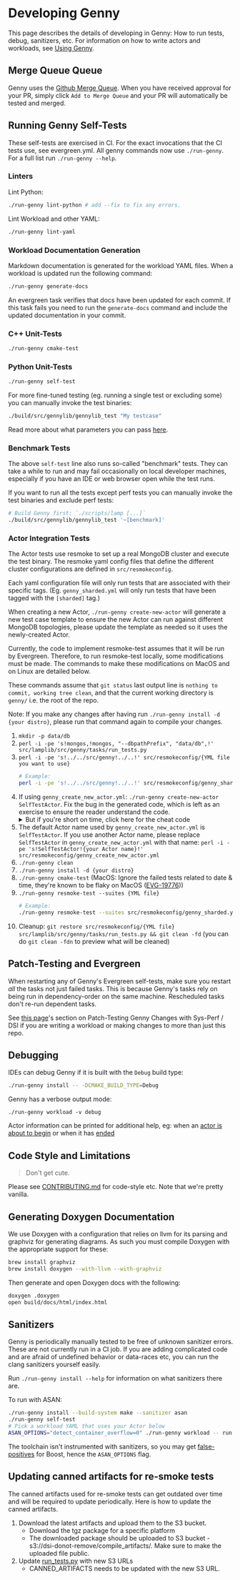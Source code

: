 # Developing Genny

This page describes the details of developing in Genny: How to run tests, debug, sanitizers, etc.
For information on how to write actors and workloads, see [Using Genny](./using.md).

## Merge Queue Queue

Genny uses the [Github Merge Queue][merge queue]. When you have received approval
for your PR, simply click `Add to Merge Queue` and your PR will automatically
be tested and merged.

[merge queue]: https://docs.devprod.prod.corp.mongodb.com/evergreen/Project-Configuration/Merge-Queue


## Running Genny Self-Tests

These self-tests are exercised in CI. For the exact invocations that the CI tests use, see evergreen.yml.
All genny commands now use `./run-genny`. For a full list run `./run-genny --help`.

### Linters


Lint Python:

```sh
./run-genny lint-python # add --fix to fix any errors.
```

Lint Workload and other YAML:

```sh
./run-genny lint-yaml
```

### Workload Documentation Generation

Markdown documentation is generated for the workload YAML files. When a workload is updated run the following command:

```sh
./run-genny generate-docs
```

An evergreen task verifies that docs have been updated for each commit. If this task fails you need to run the `generate-docs` command and include the updated documentation in your commit.

### C++ Unit-Tests

```sh
./run-genny cmake-test
```

### Python Unit-Tests
```sh
./run-genny self-test
```

For more fine-tuned testing (eg. running a single test or excluding some) you
can manually invoke the test binaries:

```sh
./build/src/gennylib/gennylib_test "My testcase"
```

Read more about what parameters you can pass [here][catch2].

[catch2]: https://github.com/catchorg/Catch2/blob/v2.5.0/docs/command-line.md#specifying-which-tests-to-run


### Benchmark Tests

The above `self-test` line also runs so-called "benchmark" tests. They
can take a while to run and may fail occasionally on local developer
machines, especially if you have an IDE or web browser open while the
test runs.

If you want to run all the tests except perf tests you can manually
invoke the test binaries and exclude perf tests:

```sh
# Build Genny first: `./scripts/lamp [...]`
./build/src/gennylib/gennylib_test '~[benchmark]'
```


### Actor Integration Tests

The Actor tests use resmoke to set up a real MongoDB cluster and execute
the test binary. The resmoke yaml config files that define the different
cluster configurations are defined in `src/resmokeconfig`.

Each yaml configuration file will only run tests that are associated
with their specific tags. (Eg. `genny_sharded.yml` will only run
tests that have been tagged with the `[sharded]` tag.)

When creating a new Actor, `./run-genny create-new-actor` will generate a new test case
template to ensure the new Actor can run against different MongoDB topologies,
please update the template as needed so it uses the newly-created Actor.

Currently, the code to implement resmoke-test assumes that it will be run by
Evergreen. Therefore, to run resmoke-test locally, some modifications must be made.
The commands to make these modifications on MacOS and on Linux are detailed below.

These commands assume that `git status` last output line is
`nothing to commit, working tree clean`, and that the current working directory is
`genny/` i.e. the root of the repo.

Note: If you make any changes after having run `./run-genny install -d {your distro}`,
please run that command again to compile your changes.

1. `mkdir -p data/db`
2. `perl -i -pe 's!mongos,!mongos, "--dbpathPrefix", "data/db",!' src/lamplib/src/genny/tasks/run_tests.py`
3. `perl -i -pe 's!../../src/genny!../..!' src/resmokeconfig/{YML file you want to use}`
   ```sh
   # Example:
   perl -i -pe 's!../../src/genny!../..!' src/resmokeconfig/genny_sharded.yml
   ```
4. If using `genny_create_new_actor.yml`: `./run-genny create-new-actor SelfTestActor`.
   Fix the bug in the generated code, which is left as an exercise to ensure the reader understand the code.
	<details>
     <summary>But if you're short on time, click here for the cheat code</summary>
     <pre><code>perl -i -pe 's!count == 101!count == 100!' ./src/cast_core/test/SelfTestActor_test.cpp</code></pre>
	</details>
5. The default Actor name used by `genny_create_new_actor.yml` is `SelfTestActor`. If you use another Actor name, please replace `SelfTestActor` in `genny_create_new_actor.yml` with that name: `perl -i -pe 's!SelfTestActor!{your Actor name}!' src/resmokeconfig/genny_create_new_actor.yml`
6. `./run-genny clean`
7. `./run-genny install -d {your distro}`
8. `./run-genny cmake-test` (MacOS: Ignore the failed tests related to date & time,
   they're known to be flaky on MacOS ([EVG-19776](https://jira.mongodb.org/browse/EVG-19776)))
9. `./run-genny resmoke-test --suites {YML file}`
   ```sh
   # Example:
   ./run-genny resmoke-test --suites src/resmokeconfig/genny_sharded.yml
   ```
10. Cleanup: `git restore src/resmokeconfig/{YML file} src/lamplib/src/genny/tasks/run_tests.py && git clean -fd` (you can do `git clean -fdn` to preview what will be cleaned)

## Patch-Testing and Evergreen

When restarting any of Genny's Evergreen self-tests, make sure you
restart *all* the tasks not just failed tasks. This is because Genny's
tasks rely on being run in dependency-order on the same machine.
Rescheduled tasks don't re-run dependent tasks.

See [this page](./using.md)'s section on Patch-Testing Genny Changes with Sys-Perf / DSI
if you are writing a workload or making changes to more than just this repo.

## Debugging

IDEs can debug Genny if it is built with the `Debug` build type:

```sh
./run-genny install -- -DCMAKE_BUILD_TYPE=Debug
```

Genny has a verbose output mode:

```shell
./run-genny workload -v debug
```

Actor information can be printed for additional help, eg: when an
[actor is about to begin](https://github.com/mongodb/genny/blob/a3fd9cb1ee9954877281922cf5959b635d889599/src/cast_core/src/HelloWorld.cpp#L42-L45)
or when it has [ended](https://github.com/mongodb/genny/blob/a3fd9cb1ee9954877281922cf5959b635d889599/src/cast_core/src/HelloWorld.cpp#L58)

## Code Style and Limitations

> Don't get cute.

Please see [CONTRIBUTING.md](./CONTRIBUTING.md) for code-style etc.
Note that we're pretty vanilla.

## Generating Doxygen Documentation

We use Doxygen with a configuration that relies on llvm for its parsing
and graphviz for generating diagrams. As such you must compile Doxygen
with the appropriate support for these:

```sh
brew install graphviz
brew install doxygen --with-llvm --with-graphviz
```

Then generate and open Doxygen docs with the following:

```sh
doxygen .doxygen
open build/docs/html/index.html
```

## Sanitizers

Genny is periodically manually tested to be free of unknown sanitizer
errors. These are not currently run in a CI job. If you are adding
complicated code and are afraid of undefined behavior or data-races
etc, you can run the clang sanitizers yourself easily.

Run `./run-genny install --help` for information on what sanitizers there are.

To run with ASAN:

```sh
./run-genny install --build-system make --sanitizer asan
./run-genny self-test
# Pick a workload YAML that uses your Actor below
ASAN_OPTIONS="detect_container_overflow=0" ./run-genny workload -- run ./src/workloads/docs/HelloWorld.yml
```

The toolchain isn't instrumented with sanitizers, so you may get
[false-positives][fp] for Boost, hence the `ASAN_OPTIONS` flag.


## Updating canned artifacts for re-smoke tests
The canned artifacts used for re-smoke tests can get outdated over time and will be required to update periodically.
Here is how to update the canned artifacts.

1. Download the latest artifacts and upload them to the S3 bucket.
	- Download the tgz package for a specific platform
  	- The downloaded package should be uploaded to S3 bucket - s3://dsi-donot-remove/compile_artifacts/. Make sure to make the uploaded file public.
2. Update [run_tests.py](https://github.com/mongodb/genny/blob/master/src/lamplib/src/genny/tasks/run_tests.py) with new S3 URLs
  	- CANNED_ARTIFACTS needs to be updated with the new S3 URL.

[fp]: https://github.com/google/sanitizers/wiki/AddressSanitizerContainerOverflow#false-positives
[pi]: https://github.com/mongodb/genny/blob/762b08ee3b71184d5f521e82f7ce6d6eeb3c0cc9/src/workloads/docs/ParallelInsert.yml#L183-L189
